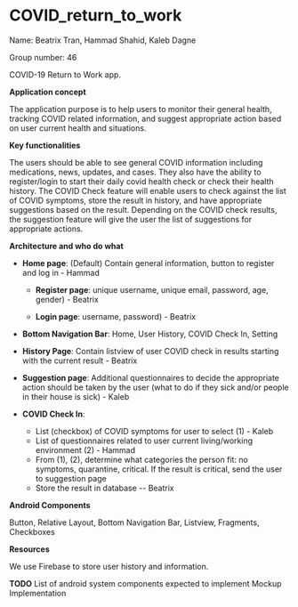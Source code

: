 # COVID_return_to_work

Name: Beatrix Tran, Hammad Shahid, Kaleb Dagne

Group number: 46

COVID-19 Return to Work app.

**Application concept**

The application purpose is to help users to monitor their general health, tracking COVID related information, and suggest appropriate action based on user current health and situations.

**Key functionalities**

The users should be able to see general COVID information including medications, news, updates, and cases. They also have the ability to register/login to start their daily covid health check or check their health history. The COVID Check feature will enable users to check against the list of COVID symptoms, store the result in history, and have appropriate suggestions based on the result. Depending on the COVID check results, the suggestion feature will give the user the list of suggestions for appropriate actions.

**Architecture and who do what**

- **Home page**: (Default) Contain general information, button to register and log in - Hammad

    - **Register page**:  unique username, unique email, password, age, gender) - Beatrix 
    
    - **Login page**: username, password) - Beatrix
    
- **Bottom Navigation Bar**: Home, User History, COVID Check In, Setting

- **History Page**: Contain listview of user COVID check in results starting with the current result - Beatrix

- **Suggestion page**: Additional questionnaires to decide the appropriate action should be taken by the user (what to do if they sick and/or people in their house is sick) -  Kaleb 

- **COVID Check In**:
    - List (checkbox) of COVID symptoms for user to select (1) - Kaleb
    - List of questionnaires related to user current living/working environment (2) - Hammad
    - From (1), (2), determine what categories the person fit: no symptoms, quarantine, critical. If the result is critical, send the user to suggestion page
    - Store the result in database -- Beatrix

**Android Components**

Button, Relative Layout, Bottom Navigation Bar, Listview, Fragments, Checkboxes

**Resources** 

We use Firebase to store user history and information.



**TODO**
List of android system components expected to implement
Mockup
Implementation





